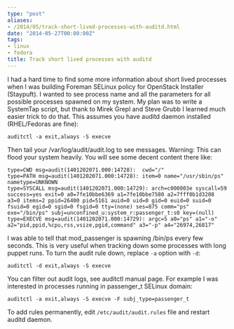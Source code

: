 ```yaml
---
type: "post"
aliases:
- /2014/05/track-short-lived-processes-with-auditd.html
date: "2014-05-27T00:00:00Z"
tags:
- linux
- fedora
title: Track short lived processes with auditd
---
```


I had a hard time to find some more information about short lived processes
when I was building Foreman SELinux policy for OpenStack Installer (Staypuft).
I wanted to see process name and all the parameters for all possible processes
spawned on my system. My plan was to write a SystemTap script, but thank to
Mirek Grepl and Steve Grubb I learned much easier trick to do that. This
assumes you have auditd daemon installed (RHEL/Fedoras are fine):

    auditctl -a exit,always -S execve

Then tail your /var/log/audit/audit.log to see messages. Warning: This can
flood your system heavily. You will see some decent content there like:

    type=CWD msg=audit(1401202071.000:14728):  cwd="/"
    type=PATH msg=audit(1401202071.000:14728): item=0 name="/usr/sbin/ps" nametype=UNKNOWN
    type=SYSCALL msg=audit(1401202071.000:14729): arch=c000003e syscall=59 success=yes exit=0 a0=7fe10bbe6369 a1=7fe10bbe7580 a2=7fff0b1d3208 a3=0 items=2 ppid=26400 pid=5161 auid=0 uid=0 gid=0 euid=0 suid=0 fsuid=0 egid=0 sgid=0 fsgid=0 tty=(none) ses=875 comm="ps" exe="/bin/ps" subj=unconfined_u:system_r:passenger_t:s0 key=(null)
    type=EXECVE msg=audit(1401202071.000:14729): argc=5 a0="ps" a1="-o" a2="pid,ppid,%cpu,rss,vsize,pgid,command" a3="-p" a4="26974,26817"

I was able to tell that mod_passenger is spawning /bin/ps every few seconds.
This is very useful when tracking down some processes with long puppet runs.
To turn the audit rule down, replace `-a` option with `-d`:

    auditctl -d exit,always -S execve

You can filter out audit logs, see auditctl manual page. For example I was
interested in processes running in passenger_t SELinux domain:

    auditctl -a exit,always -S execve -F subj_type=passenger_t

To add rules permanently, edit `/etc/audit/audit.rules` file and restart
auditd daemon.
